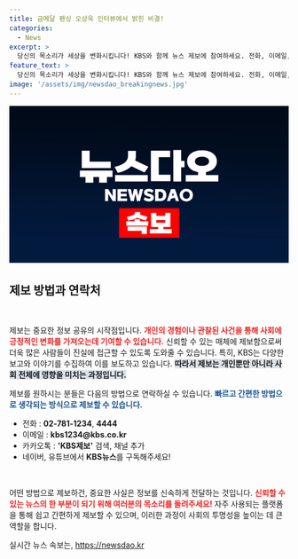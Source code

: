 ```yaml
---
title: 금메달 펜싱 오상욱 인터뷰에서 밝힌 비결!
categories:
  - News
excerpt: >
  당신의 목소리가 세상을 변화시킵니다! KBS와 함께 뉴스 제보에 참여하세요. 전화, 이메일, 카카오톡으로 쉽게 소통하며 진실을 전달해 보세요!
feature_text: >
  당신의 목소리가 세상을 변화시킵니다! KBS와 함께 뉴스 제보에 참여하세요. 전화, 이메일, 카카오톡으로 쉽게 소통하며 진실을 전달해 보세요!
image: '/assets/img/newsdao_breakingnews.jpg'
---
```


<p><img src="/assets/img/newsdao_breakingnews.jpg" alt="cryptoinkorea 속보" /></p>

<h2 data-ke-size="size26">제보 방법과 연락처</h2>

<p data-ke-size="size16">&nbsp;</p>

<p>제보는 중요한 정보 공유의 시작점입니다. <b><span style="color: #ee2323;">개인의 경험이나 관찰된 사건을 통해 사회에 긍정적인 변화를 가져오는데 기여할 수 있습니다.</span></b> 신뢰할 수 있는 매체에 제보함으로써 더욱 많은 사람들이 진실에 접근할 수 있도록 도와줄 수 있습니다. 특히, KBS는 다양한 보고와 이야기를 수집하여 이를 보도하고 있습니다. <b><span style="background-color: #21538527;">따라서 제보는 개인뿐만 아니라 사회 전체에 영향을 미치는 과정입니다.</span></b> </p>

<p>제보를 원하시는 분들은 다음의 방법으로 연락하실 수 있습니다. <b><span style="color: #1a5490;">빠르고 간편한 방법으로 생각되는 방식으로 제보할 수 있습니다.</span></b> </p>

<ul>
    <li>전화 : <b>02-781-1234</b>, <b>4444</b></li>
    <li>이메일 : <b>kbs1234@kbs.co.kr</b></li>
    <li>카카오톡 : <b>'KBS제보'</b> 검색, 채널 추가</li>
    <li>네이버, 유튜브에서 <b>KBS뉴스</b>를 구독해주세요!</li>
</ul>

<p data-ke-size="size16">&nbsp;</p>

<p>어떤 방법으로 제보하건, 중요한 사실은 정보를 신속하게 전달하는 것입니다. <b><span style="color: #ee2323;">신뢰할 수 있는 뉴스의 한 부분이 되기 위해 여러분의 목소리를 들려주세요!</span></b> 자주 사용되는 플랫폼을 통해 쉽고 간편하게 제보할 수 있으며, 이러한 과정이 사회의 투명성을 높이는 데 큰 역할을 합니다. </p>
실시간 뉴스 속보는, <a href="https://newsdao.kr" rel="dofollow">https://newsdao.kr</a>


